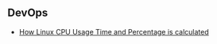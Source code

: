 ## DevOps

* [How Linux CPU Usage Time and Percentage is calculated](https://github.com/Leo-G/DevopsWiki/wiki/How-Linux-CPU-Usage-Time-and-Percentage-is-calculated)

